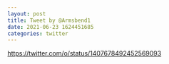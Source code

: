 ```yaml
--- 
layout: post 
title: Tweet by @Armsbend1 
date: 2021-06-23 1624451685 
categories: twitter 
--- 
```

https://twitter.com/o/status/1407678492452569093